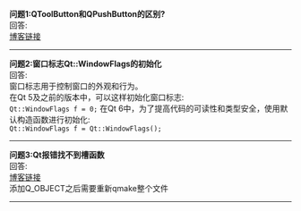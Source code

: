 **问题1:QToolButton和QPushButton的区别?**<br/>
回答:<br/>
[博客链接](https://blog.csdn.net/psr1999/article/details/52711131)<br/>

------- 
**问题2:窗口标志Qt::WindowFlags的初始化**<br/>
回答:<br/>
窗口标志用于控制窗口的外观和行为。<br/>
在Qt 5及之前的版本中，可以这样初始化窗口标志:<br/>
``
Qt::WindowFlags f = 0;
``
在Qt 6中，为了提高代码的可读性和类型安全，使用默认构造函数进行初始化:<br/>
``
Qt::WindowFlags f = Qt::WindowFlags();
``

------- 
**问题3:Qt报错找不到槽函数**<br/>
回答:<br/>
[博客链接](https://blog.csdn.net/szm1234/article/details/112399288)<br/>
添加Q_OBJECT之后需要重新qmake整个文件<br/>

------- 
